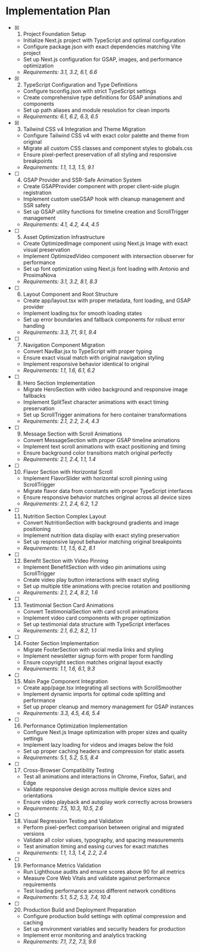 # Implementation Plan

- [x] 1. Project Foundation Setup

  - Initialize Next.js project with TypeScript and optimal configuration
  - Configure package.json with exact dependencies matching Vite project
  - Set up Next.js configuration for GSAP, images, and performance optimization
  - _Requirements: 3.1, 3.2, 6.1, 6.6_

- [x] 2. TypeScript Configuration and Type Definitions

  - Configure tsconfig.json with strict TypeScript settings
  - Create comprehensive type definitions for GSAP animations and components
  - Set up path aliases and module resolution for clean imports
  - _Requirements: 6.1, 6.2, 6.3, 6.5_

- [x] 3. Tailwind CSS v4 Integration and Theme Migration

  - Configure Tailwind CSS v4 with exact color palette and theme from original
  - Migrate all custom CSS classes and component styles to globals.css
  - Ensure pixel-perfect preservation of all styling and responsive breakpoints
  - _Requirements: 1.1, 1.3, 1.5, 9.1_

- [ ] 4. GSAP Provider and SSR-Safe Animation System

  - Create GSAPProvider component with proper client-side plugin registration
  - Implement custom useGSAP hook with cleanup management and SSR safety
  - Set up GSAP utility functions for timeline creation and ScrollTrigger management
  - _Requirements: 4.1, 4.2, 4.4, 4.5_

- [ ] 5. Asset Optimization Infrastructure

  - Create OptimizedImage component using Next.js Image with exact visual preservation
  - Implement OptimizedVideo component with intersection observer for performance
  - Set up font optimization using Next.js font loading with Antonio and ProximaNova
  - _Requirements: 3.1, 3.2, 8.1, 8.3_

- [ ] 6. Layout Component and Root Structure

  - Create app/layout.tsx with proper metadata, font loading, and GSAP provider
  - Implement loading.tsx for smooth loading states
  - Set up error boundaries and fallback components for robust error handling
  - _Requirements: 3.3, 7.1, 9.1, 9.4_

- [ ] 7. Navigation Component Migration

  - Convert NavBar.jsx to TypeScript with proper typing
  - Ensure exact visual match with original navigation styling
  - Implement responsive behavior identical to original
  - _Requirements: 1.1, 1.6, 6.1, 6.2_

- [ ] 8. Hero Section Implementation

  - Migrate HeroSection with video background and responsive image fallbacks
  - Implement SplitText character animations with exact timing preservation
  - Set up ScrollTrigger animations for hero container transformations
  - _Requirements: 2.1, 2.2, 2.4, 4.3_

- [ ] 9. Message Section with Scroll Animations

  - Convert MessageSection with proper GSAP timeline animations
  - Implement text scroll animations with exact positioning and timing
  - Ensure background color transitions match original perfectly
  - _Requirements: 2.1, 2.4, 1.1, 1.4_

- [ ] 10. Flavor Section with Horizontal Scroll

  - Implement FlavorSlider with horizontal scroll pinning using ScrollTrigger
  - Migrate flavor data from constants with proper TypeScript interfaces
  - Ensure responsive behavior matches original across all device sizes
  - _Requirements: 2.1, 2.4, 6.2, 1.2_

- [ ] 11. Nutrition Section Complex Layout

  - Convert NutritionSection with background gradients and image positioning
  - Implement nutrition data display with exact styling preservation
  - Set up responsive layout behavior matching original breakpoints
  - _Requirements: 1.1, 1.5, 6.2, 8.1_

- [ ] 12. Benefit Section with Video Pinning

  - Implement BenefitSection with video pin animations using ScrollTrigger
  - Create video play button interactions with exact styling
  - Set up multiple title animations with precise rotation and positioning
  - _Requirements: 2.1, 2.4, 8.2, 1.6_

- [ ] 13. Testimonial Section Card Animations

  - Convert TestimonialSection with card scroll animations
  - Implement video card components with proper optimization
  - Set up testimonial data structure with TypeScript interfaces
  - _Requirements: 2.1, 6.2, 8.2, 1.1_

- [ ] 14. Footer Section Implementation

  - Migrate FooterSection with social media links and styling
  - Implement newsletter signup form with proper form handling
  - Ensure copyright section matches original layout exactly
  - _Requirements: 1.1, 1.6, 6.1, 9.3_

- [ ] 15. Main Page Component Integration

  - Create app/page.tsx integrating all sections with ScrollSmoother
  - Implement dynamic imports for optimal code splitting and performance
  - Set up proper cleanup and memory management for GSAP instances
  - _Requirements: 3.3, 4.5, 4.6, 5.4_

- [ ] 16. Performance Optimization Implementation

  - Configure Next.js Image optimization with proper sizes and quality settings
  - Implement lazy loading for videos and images below the fold
  - Set up proper caching headers and compression for static assets
  - _Requirements: 5.1, 5.2, 5.5, 8.4_

- [ ] 17. Cross-Browser Compatibility Testing

  - Test all animations and interactions in Chrome, Firefox, Safari, and Edge
  - Validate responsive design across multiple device sizes and orientations
  - Ensure video playback and autoplay work correctly across browsers
  - _Requirements: 7.5, 10.3, 10.5, 2.6_

- [ ] 18. Visual Regression Testing and Validation

  - Perform pixel-perfect comparison between original and migrated versions
  - Validate all color values, typography, and spacing measurements
  - Test animation timing and easing curves for exact matches
  - _Requirements: 1.1, 1.3, 1.4, 2.2, 2.4_

- [ ] 19. Performance Metrics Validation

  - Run Lighthouse audits and ensure scores above 90 for all metrics
  - Measure Core Web Vitals and validate against performance requirements
  - Test loading performance across different network conditions
  - _Requirements: 5.1, 5.2, 5.3, 7.4, 10.4_

- [ ] 20. Production Build and Deployment Preparation
  - Configure production build settings with optimal compression and caching
  - Set up environment variables and security headers for production
  - Implement error monitoring and analytics tracking
  - _Requirements: 7.1, 7.2, 7.3, 9.6_

